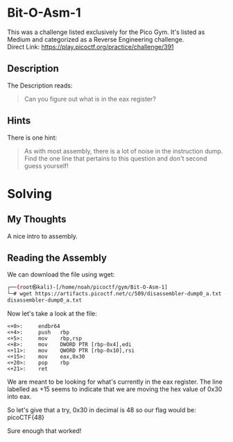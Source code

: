 # Bit-O-Asm-1
This was a challenge listed exclusively for the Pico Gym.  It's listed as Medium and categorized as a Reverse Engineering challenge.  
Direct Link:  https://play.picoctf.org/practice/challenge/391

## Description
The Description reads:
> Can you figure out what is in the eax register?

## Hints
There is one hint:
> As with most assembly, there is a lot of noise in the instruction dump. Find the one line that pertains to this question and don't second guess yourself!

# Solving
## My Thoughts
A nice intro to assembly.

## Reading the Assembly
We can download the file using wget:

``` bash
┌──(root㉿kali)-[/home/noah/picoctf/gym/Bit-O-Asm-1]
└─# wget https://artifacts.picoctf.net/c/509/disassembler-dump0_a.txt -q; ls
disassembler-dump0_a.txt
```

Now let's take a look at the file:

```
<+0>:     endbr64
<+4>:     push   rbp
<+5>:     mov    rbp,rsp
<+8>:     mov    DWORD PTR [rbp-0x4],edi
<+11>:    mov    QWORD PTR [rbp-0x10],rsi
<+15>:    mov    eax,0x30
<+20>:    pop    rbp
<+21>:    ret
```

We are meant to be looking for what's currently in the eax register.  The line labelled as +15 seems to indicate that we are moving the hex value of 0x30 into eax.

So let's give that a try, 0x30 in decimal is 48 so our flag would be:  picoCTF{48}

Sure enough that worked!
